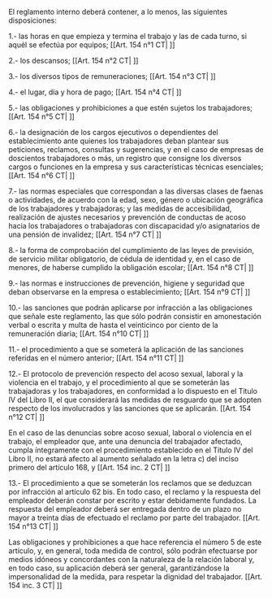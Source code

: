 El reglamento interno deberá contener, a lo menos, las siguientes disposiciones:

1.- las horas en que empieza y termina el trabajo y las de cada turno, si aquél se efectúa por equipos; [[Art. 154 n°1 CT| ]]

2.- los descansos; [[Art. 154 n°2 CT| ]]

3.- los diversos tipos de remuneraciones; [[Art. 154 n°3 CT| ]]

4.- el lugar, día y hora de pago; [[Art. 154 n°4 CT| ]]

5.- las obligaciones y prohibiciones a que estén sujetos los trabajadores; [[Art. 154 n°5 CT| ]]

6.- la designación de los cargos ejecutivos o dependientes del establecimiento ante quienes los trabajadores deban plantear sus peticiones, reclamos, consultas y sugerencias, y en el caso de empresas de doscientos trabajadores o más, un registro que consigne los diversos cargos o funciones en la empresa y sus características técnicas esenciales; [[Art. 154 n°6 CT| ]]

7.- las normas especiales que correspondan a las diversas clases de faenas o actividades, de acuerdo con la edad, sexo, género o ubicación geográfica de los trabajadores y trabajadoras; y las medidas de accesibilidad, realización de ajustes necesarios y prevención de conductas de acoso hacia los trabajadores o trabajadoras con discapacidad y/o asignatarios de una pensión de invalidez; [[Art. 154 n°7 CT| ]]

8.- la forma de comprobación del cumplimiento de las leyes de previsión, de servicio militar obligatorio, de cédula de identidad y, en el caso de menores, de haberse cumplido la obligación escolar; [[Art. 154 n°8 CT| ]]

9.- las normas e instrucciones de prevención, higiene y seguridad que deban observarse en la empresa o establecimiento; [[Art. 154 n°9 CT| ]]

10.- las sanciones que podrán aplicarse por infracción a las obligaciones que señale este reglamento, las que sólo podrán consistir en amonestación verbal o escrita y multa de hasta el veinticinco por ciento de la remuneración diaria; [[Art. 154 n°10 CT| ]]

11.- el procedimiento a que se someterá la aplicación de las sanciones referidas en el número anterior; [[Art. 154 n°11 CT| ]]

12.- El protocolo de prevención respecto del acoso sexual, laboral y la violencia en el trabajo, y el procedimiento al que se someterán las trabajadoras y los trabajadores, en conformidad a lo dispuesto en el Título IV del Libro II, el que considerará las medidas de resguardo que se adopten respecto de los involucrados y las sanciones que se aplicarán. [[Art. 154 n°12 CT| ]]

En el caso de las denuncias sobre acoso sexual, laboral o violencia en el trabajo, el empleador que, ante una denuncia del trabajador afectado, cumpla íntegramente con el procedimiento establecido en el Título IV del Libro II, no estará afecto al aumento señalado en la letra c) del inciso primero del artículo 168, y [[Art. 154 inc. 2 CT| ]]

13.- El procedimiento a que se someterán los reclamos que se deduzcan por infracción al artículo 62 bis. En todo caso, el reclamo y la respuesta del empleador deberán constar por escrito y estar debidamente fundados. La respuesta del empleador deberá ser entregada dentro de un plazo no mayor a treinta días de efectuado el reclamo por parte del trabajador. [[Art. 154 n°13 CT| ]]

Las obligaciones y prohibiciones a que hace referencia el número 5 de este artículo, y, en general, toda medida de control, sólo podrán efectuarse por medios idóneos y concordantes con la naturaleza de la relación laboral y, en todo caso, su aplicación deberá ser general, garantizándose la impersonalidad de la medida, para respetar la dignidad del trabajador. [[Art. 154 inc. 3 CT| ]]